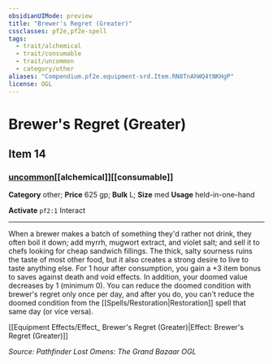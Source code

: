 ```yaml
---
obsidianUIMode: preview
title: "Brewer's Regret (Greater)"
cssclasses: pf2e,pf2e-spell
tags:
  - trait/alchemical
  - trait/consumable
  - trait/uncommon
  - category/other
aliases: "Compendium.pf2e.equipment-srd.Item.RN8TnAhWQ4tNKHgP"
license: OGL
---
```

# Brewer's Regret (Greater)
## Item 14
### [uncommon](uncommon "Uncommon Rarity Trait")[[alchemical]][[consumable]]

**Category** other; 
**Price** 625 gp; 
**Bulk** L; **Size** med
**Usage** held-in-one-hand

**Activate** `pf2:1` Interact

* * *

When a brewer makes a batch of something they'd rather not drink, they often boil it down; add myrrh, mugwort extract, and violet salt; and sell it to chefs looking for cheap sandwich fillings. The thick, salty sourness ruins the taste of most other food, but it also creates a strong desire to live to taste anything else. For 1 hour after consumption, you gain a +3 item bonus to saves against death and void effects. In addition, your doomed value decreases by 1 (minimum 0). You can reduce the doomed condition with brewer's regret only once per day, and after you do, you can't reduce the doomed condition from the [[Spells/Restoration|Restoration]] spell that same day (or vice versa).

[[Equipment Effects/Effect_ Brewer's Regret (Greater)|Effect: Brewer's Regret (Greater)]]

*Source: Pathfinder Lost Omens: The Grand Bazaar*
*OGL*